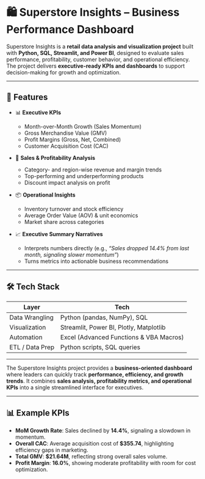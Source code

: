 # 🛍️ Superstore Insights – Business Performance Dashboard

Superstore Insights is a **retail data analysis and visualization project** built with **Python, SQL, Streamlit, and Power BI**, designed to evaluate sales performance, profitability, customer behavior, and operational efficiency. The project delivers **executive-ready KPIs and dashboards** to support decision-making for growth and optimization.

---

## 🚀 Features

- 📊 **Executive KPIs**  
  - Month-over-Month Growth (Sales Momentum)  
  - Gross Merchandise Value (GMV)  
  - Profit Margins (Gross, Net, Combined)  
  - Customer Acquisition Cost (CAC)  

- 🛒 **Sales & Profitability Analysis**  
  - Category- and region-wise revenue and margin trends  
  - Top-performing and underperforming products  
  - Discount impact analysis on profit  

- 📦 **Operational Insights**  
  - Inventory turnover and stock efficiency  
  - Average Order Value (AOV) & unit economics  
  - Market share across categories  

- 📈 **Executive Summary Narratives**  
  - Interprets numbers directly (e.g., *“Sales dropped 14.4% from last month, signaling slower momentum”*)  
  - Turns metrics into actionable business recommendations  

---

## 🛠️ Tech Stack

| Layer              | Tech                                                   |
|--------------------|--------------------------------------------------------|
| Data Wrangling     | Python (pandas, NumPy), SQL                            |
| Visualization      | Streamlit, Power BI, Plotly, Matplotlib                |
| Automation         | Excel (Advanced Functions & VBA Macros)                |
| ETL / Data Prep    | Python scripts, SQL queries                            |

---

The Superstore Insights project provides a **business-oriented dashboard** where leaders can quickly track **performance, efficiency, and growth trends**. It combines **sales analysis, profitability metrics, and operational KPIs** into a single streamlined interface for executives.

---

## 📊 Example KPIs

- **MoM Growth Rate**: Sales declined by **14.4%**, signaling a slowdown in momentum.  
- **Overall CAC**: Average acquisition cost of **$355.74**, highlighting efficiency gaps in marketing.  
- **Total GMV**: **$21.64M**, reflecting strong overall sales volume.  
- **Profit Margin**: **16.0%**, showing moderate profitability with room for cost optimization.  

